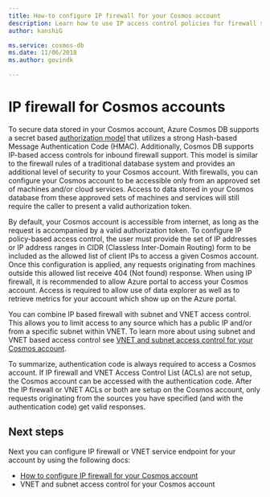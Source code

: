 ```yaml
---
title: How-to configure IP firewall for your Cosmos account
description: Learn how to use IP access control policies for firewall support on Azure Cosmos DB database accounts.
author: kanshiG

ms.service: cosmos-db
ms.date: 11/06/2018
ms.author: govindk

---
```


# IP firewall for Cosmos accounts

To secure data stored in your Cosmos account, Azure Cosmos DB supports a secret based [authorization model]() that utilizes a strong Hash-based Message Authentication Code (HMAC). Additionally, Cosmos DB supports IP-based access controls for inbound firewall support. This model is similar to the firewall rules of a traditional database system and provides an additional level of security to your Cosmos account. With firewalls, you can configure your Cosmos account to be accessible only from an approved set of machines and/or cloud services. Access to data stored in your Cosmos database from these approved sets of machines and services will still require the caller to present a valid authorization token.

By default, your Cosmos account is accessible from internet, as long as the request is accompanied by a valid authorization token. To configure IP policy-based access control, the user must provide the set of IP addresses or IP address ranges in CIDR (Classless Inter-Domain Routing) form to be included as the allowed list of client IPs to access a given Cosmos account. Once this configuration is applied, any requests originating from machines outside this allowed list receive 404 (Not found) response. When using IP firewall, it is recommended to allow Azure portal to access your Cosmos account. Access is required to allow use of data explorer as well as to retrieve metrics for your account which show up on the Azure portal.

You can combine IP based firewall with subnet and VNET access control. This allows you to limit access to any source which has a public IP and/or from a specific subnet within VNET. To learn more about using subnet and VNET based access control see [VNET and subnet access control for your Cosmos account]().

To summarize, authentication code is always required to access a Cosmos account. If IP firewall and VNET Access Control List (ACLs) are not setup, the Cosmos account can be accessed with the authentication code. After the IP firewall or VNET ACLs or both are setup on the Cosmos account, only requests originating from the sources you have specified (and with the authentication code) get valid responses. 

## Next steps

Next you can configure IP firewall or VNET service endpoint for your account by using the following docs:

* [How to configure IP firewall for your Cosmos account](how-to-configure-firewall.md)
* VNET and subnet access control for your Cosmos account




